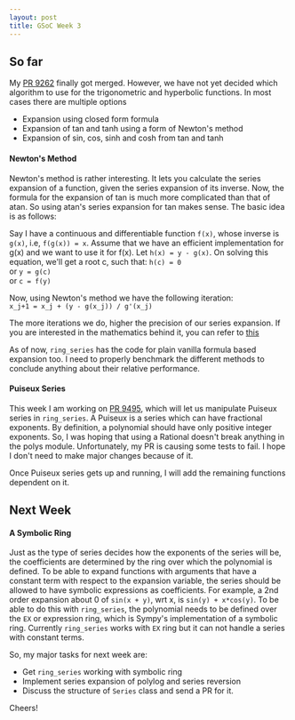 ```yaml
---
layout: post
title: GSoC Week 3
---
```


## So far

My [PR 9262](https://github.com/sympy/sympy/pull/9262) finally got merged.
However, we have not yet decided which algorithm to use for the trigonometric and
hyperbolic functions. In most cases there are multiple options

* Expansion using closed form formula
* Expansion of tan and tanh using a form of Newton's method
* Expansion of sin, cos, sinh and cosh from tan and tanh

#### Newton's Method

Newton's method is rather interesting. It lets you calculate the series
expansion of a function, given the series expansion of its inverse. Now, the
formula for the expansion of tan is much more complicated than that of atan. So
using atan's series expansion for tan makes sense. The basic idea is as follows:

Say I have a continuous and differentiable function `f(x)`, whose inverse is
`g(x)`, i.e, `f(g(x)) = x`. Assume that we have an efficient implementation for
g(x) and we want to use it for f(x). Let `h(x) = y - g(x)`. On solving this
equation, we'll get a root c, such that:  `h(c) = 0`  
                                    or    `y = g(c)`  
                                    or    `c = f(y)`  

Now, using Newton's method we have the following iteration:  
`x_j+1 = x_j + (y - g(x_j)) / g'(x_j)`

The more iterations we do, higher the precision of our series expansion. If you
are interested in the mathematics behind it, you can refer to [this](http://math.bard.edu/belk/math461/InverseFunctionTheorem.pdf)

As of now, `ring_series` has the code for plain vanilla formula based expansion
too. I need to properly benchmark the different methods to conclude anything
about their relative performance.

#### Puiseux Series

This week I am working on [PR 9495](https://github.com/sympy/sympy/pull/9495), which will let us manipulate Puiseux series
in `ring_series`. A Puiseux is a series which can have fractional exponents. By
definition, a polynomial should have only positive integer exponents. So, I was
hoping that using a Rational doesn't break anything in the polys module.
Unfortunately, my PR is causing some tests to fail. I hope I don't need to make
major changes because of it.

Once Puiseux series gets up and running, I will add the remaining functions
dependent on it.

## Next Week

#### A Symbolic Ring

Just as the type of series decides how the exponents of the series will be, the
coefficients are determined by the ring over which the polynomial is defined. To
be able to expand functions with arguments that have a constant term with
respect to the expansion variable, the series should be allowed to have symbolic
expressions as coefficients. For example, a 2nd order expansion about 0 of
`sin(x + y)`, wrt x, is `sin(y) + x*cos(y)`. To be able to do this with
`ring_series`, the polynomial needs to be defined over the `EX` or expression
ring, which is Sympy's implementation of a symbolic ring. Currently
`ring_series` works with `EX` ring but it can not handle a series with constant
terms.

So, my major tasks for next week are:

* Get `ring_series` working with symbolic ring
* Implement series expansion of polylog and series reversion
* Discuss the structure of `Series` class and send a PR for it.

Cheers!
